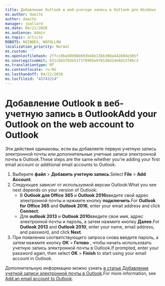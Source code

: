 ```yaml
---
title: Добавление Outlook в веб-учетную запись в Outlook для Windows
ms.author: daeite
author: daeite
manager: joallard
ms.date: 04/21/2020
ms.audience: Admin
ms.topic: article
ROBOTS: NOINDEX, NOFOLLOW
localization_priority: Normal
ms.custom: ''
ms.openlocfilehash: 2ffcc8ba50b98b693b48e13bb398a44289de305f
ms.sourcegitcommit: 631cbb5f03e5371f0995e976536d24e9d13746c3
ms.translationtype: MT
ms.contentlocale: ru-RU
ms.lasthandoff: 04/22/2020
ms.locfileid: "43743214"
---
```

# <a name="add-your-outlook-on-the-web-account-to-outlook"></a><span data-ttu-id="044ca-102">Добавление Outlook в веб-учетную запись в Outlook</span><span class="sxs-lookup"><span data-stu-id="044ca-102">Add your Outlook on the web account to Outlook</span></span>

<span data-ttu-id="044ca-103">Эти действия одинаковы, если вы добавляете первую учетную запись электронной почты или дополнительные учетные записи электронной почты в Outlook.</span><span class="sxs-lookup"><span data-stu-id="044ca-103">These steps are the same whether you're adding your first email account or additional email accounts to Outlook.</span></span>

1. <span data-ttu-id="044ca-104">Выберите **файл** > **Добавить учетную запись**.</span><span class="sxs-lookup"><span data-stu-id="044ca-104">Select **File** > **Add Account**.</span></span>
1. <span data-ttu-id="044ca-105">Следующее зависит от используемой версии Outlook:</span><span class="sxs-lookup"><span data-stu-id="044ca-105">What you see next depends on your version of Outlook:</span></span>
    - <span data-ttu-id="044ca-106">В **Outlook для Office 365** и **Outlook 2016**введите свой адрес электронной почты и нажмите кнопку **подключить**.</span><span class="sxs-lookup"><span data-stu-id="044ca-106">For **Outlook for Office 365** and **Outlook 2016**, enter your email address and click **Connect**.</span></span>
    - <span data-ttu-id="044ca-107">Для **outlook 2013** и **Outlook 2010**введите свое имя, адрес электронной почты и пароль, а затем нажмите кнопку **Далее**.</span><span class="sxs-lookup"><span data-stu-id="044ca-107">For **Outlook 2013** and **Outlook 2010**, enter your name, email address, and password, and click **Next**.</span></span>
1. <span data-ttu-id="044ca-108">При появлении соответствующего запроса снова введите пароль, а затем нажмите кнопку **ОК** > **Готово** , чтобы начать использовать учетную запись электронной почты в Outlook.</span><span class="sxs-lookup"><span data-stu-id="044ca-108">If prompted, enter your password again, then select **OK** > **Finish** to start using your email account in Outlook.</span></span>

<span data-ttu-id="044ca-109">Дополнительную информацию можно узнать [в статье Добавление учетной записи электронной почты в Outlook](https://support.office.com/article/6e27792a-9267-4aa4-8bb6-c84ef146101b).</span><span class="sxs-lookup"><span data-stu-id="044ca-109">For more information, see [Add an email account to Outlook](https://support.office.com/article/6e27792a-9267-4aa4-8bb6-c84ef146101b).</span></span>